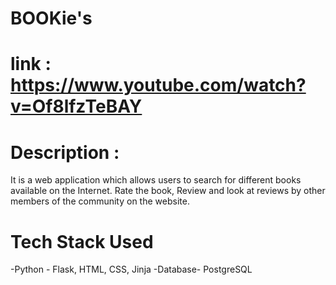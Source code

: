 # BOOKie's

# link : https://www.youtube.com/watch?v=Of8lfzTeBAY

# Description :

It is a web application which allows users to search for different books available on the Internet. 
Rate the book, Review and look at reviews by other members of the community on the website.

# Tech Stack Used

-Python - Flask, HTML, CSS, Jinja
-Database- PostgreSQL

